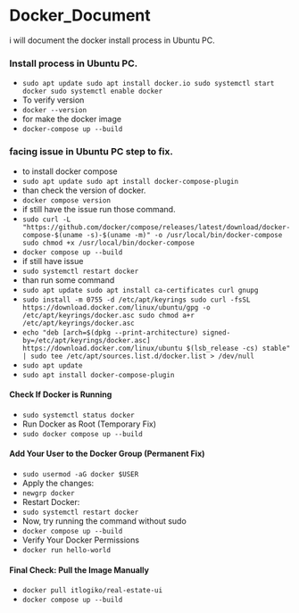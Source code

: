 # Docker_Document
i will document the docker install process in Ubuntu PC.

### Install process in Ubuntu PC.
- `sudo apt update
sudo apt install docker.io
sudo systemctl start docker
sudo systemctl enable docker`
- To verify version
- `docker --version`
- for make the docker image
- `docker-compose up --build`

### facing issue in Ubuntu PC step to fix.
- to install docker compose
- `sudo apt update
sudo apt install docker-compose-plugin`
- than check the version of docker.
- `docker compose version`
- if still have the issue run those command.
- `sudo curl -L "https://github.com/docker/compose/releases/latest/download/docker-compose-$(uname -s)-$(uname -m)" -o /usr/local/bin/docker-compose
sudo chmod +x /usr/local/bin/docker-compose`
- `docker compose up --build`
- if still have issue
- `sudo systemctl restart docker`
- than run some command
- `sudo apt update
sudo apt install ca-certificates curl gnupg`
- `sudo install -m 0755 -d /etc/apt/keyrings
sudo curl -fsSL https://download.docker.com/linux/ubuntu/gpg -o /etc/apt/keyrings/docker.asc
sudo chmod a+r /etc/apt/keyrings/docker.asc`
- `echo "deb [arch=$(dpkg --print-architecture) signed-by=/etc/apt/keyrings/docker.asc] https://download.docker.com/linux/ubuntu $(lsb_release -cs) stable" | sudo tee /etc/apt/sources.list.d/docker.list > /dev/null`
- `sudo apt update`
- `sudo apt install docker-compose-plugin`

#### Check If Docker is Running
- `sudo systemctl status docker`
- Run Docker as Root (Temporary Fix)
- `sudo docker compose up --build`
#### Add Your User to the Docker Group (Permanent Fix)
- `sudo usermod -aG docker $USER`
- Apply the changes:
- `newgrp docker`
- Restart Docker:
- `sudo systemctl restart docker`
- Now, try running the command without sudo
- `docker compose up --build`
- Verify Your Docker Permissions
- `docker run hello-world`
#### Final Check: Pull the Image Manually
- `docker pull itlogiko/real-estate-ui`
- `docker compose up --build`